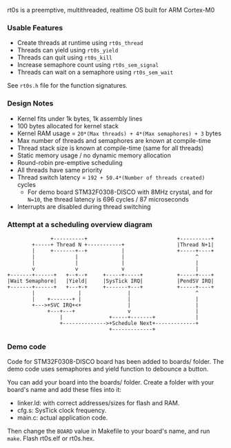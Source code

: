rt0s is a preemptive, multithreaded, realtime OS built for ARM Cortex-M0

### Usable Features
- Create threads at runtime using `rt0s_thread`
- Threads can yield using `rt0s_yield`
- Threads can quit using `rt0s_kill`
- Increase semaphore count using `rt0s_sem_signal`
- Threads can wait on a semaphore using `rt0s_sem_wait`

See `rt0s.h` file for the function signatures.

### Design Notes
- Kernel fits under 1k bytes, 1k assembly lines
- 100 bytes allocated for kernel stack
- Kernel RAM usage = `20*(Max threads) + 4*(Max semaphores) + 3` bytes
- Max number of threads and semaphores are known at compile-time
- Thread stack size is known at compile-time (same for all threads)
- Static memory usage / no dynamic memory allocation
- Round-robin pre-emptive scheduling
- All threads have same priority
- Thread switch latency = `192 + 50.4*(Number of threads created)` cycles
	- For demo board STM32F0308-DISCO with 8MHz crystal, and for `N=10`, the
	thread latency is 696 cycles / 87 microseconds
- Interrupts are disabled during thread switching

### Attempt at a scheduling overview diagram
```
              +----------+                             +----------+
        +-----+ Thread N +-----------+                 |Thread N+1|
        |     +-------+--+           |                 +-----+----+
        |             |              |                       ^
        |             |              |                       |
        v             v              v                       |
+-------+------+   +--+--+     +-----+-----+           +-----+----+
|Wait Semaphore|   |Yield|     |SysTick IRQ|           |PendSV IRQ|
+-------+------+   +---+-+     +-------+---+           +-----+----+
        |              |               |                     ^
        |    +-------+ |               |                     |
        +--->+SVC IRQ+<+               |                     |
             +---+---+                 v                     |
                 |               +-----+-------+             |
                 +-------------->+Schedule Next+-------------+
                                 +-------------+

```

### Demo code
Code for STM32F0308-DISCO board has been added to boards/ folder. The demo
code uses semaphores and yield function to debounce a button.

You can add your board into the boards/ folder. Create a folder with your
board's name and add these files into it:
- linker.ld: with correct addresses/sizes for flash and RAM.
- cfg.s: SysTick clock frequency.
- main.c: actual application code.

Then change the `BOARD` value in Makefile to your board's name, and run `make`.
Flash rt0s.elf or rt0s.hex.

